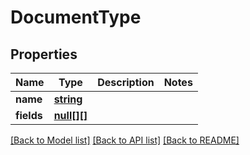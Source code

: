 # DocumentType

## Properties
Name | Type | Description | Notes
------------ | ------------- | ------------- | -------------
**name** | [**string**](.md) |  | 
**fields** | [**null[][]**](.md) |  | 

[[Back to Model list]](../README.md#documentation-for-models) [[Back to API list]](../README.md#documentation-for-api-endpoints) [[Back to README]](../README.md)


